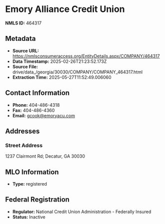 # Emory Alliance Credit Union

**NMLS ID:** 464317

## Metadata
- **Source URL:** https://nmlsconsumeraccess.org/EntityDetails.aspx/COMPANY/464317
- **Data Timestamp:** 2025-02-26T21:23:52.173Z
- **Source File:** drive/data_/georgia/30030/COMPANY/COMPANY_464317.html
- **Extraction Time:** 2025-05-27T11:52:49.006060

## Contact Information
- **Phone:** 404-486-4318
- **Fax:** 404-486-4360
- **Email:** gcook@emoryacu.com

## Addresses
### Street Address
1237 Clairmont Rd; Decatur, GA 30030

## MLO Information
- **Type:** registered

## Federal Registration
- **Regulator:** National Credit Union Administration - Federally Insured
- **Status:** Inactive
